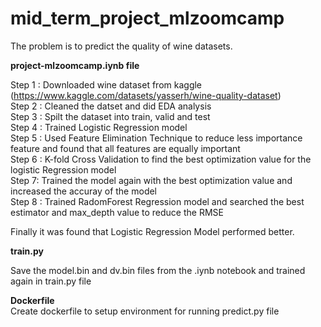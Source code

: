 # mid_term_project_mlzoomcamp

The problem is to predict the quality of wine datasets.  

**project-mlzoomcamp.iynb file**  

Step 1 : Downloaded wine dataset from kaggle (https://www.kaggle.com/datasets/yasserh/wine-quality-dataset)  
Step 2 : Cleaned the datset and did EDA analysis  
Step 3 : Spilt the dataset into train, valid and test  
Step 4 : Trained Logistic Regression model  
Step 5 : Used Feature Elimination Technique to reduce less importance feature and found that all features are equally important  
Step 6 : K-fold Cross Validation to find the best optimization value for the logistic Regression model  
Step 7: Trained the model again with the best optimization value and increased the accuray of the model  
Step 8 : Trained RadomForest Regression model and searched the best estimator and max_depth value to reduce the RMSE  

Finally it was found that Logistic Regression Model performed better.  

**train.py**  

Save the model.bin and dv.bin files from the .iynb notebook and trained again in train.py file  

**Dockerfile**  
Create dockerfile to setup environment for running predict.py file  




